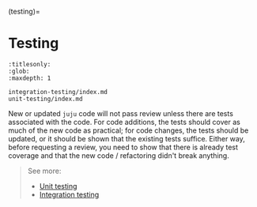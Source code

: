 (testing)=
# Testing


```{toctree}
:titlesonly:
:glob:
:maxdepth: 1

integration-testing/index.md
unit-testing/index.md
```

New or updated `juju` code will not pass review unless there are tests associated with the code. For code additions, the
tests should cover as much of the new code as practical; for code changes, the tests should be updated, or it should be
shown that the existing tests suffice. Either way, before requesting a review, you need to show that there is already
test coverage and that the new code / refactoring didn't break anything.

> See more:
> - [Unit testing](unit-testing/index.md)
> - [Integration testing](integration-testing/index.md)